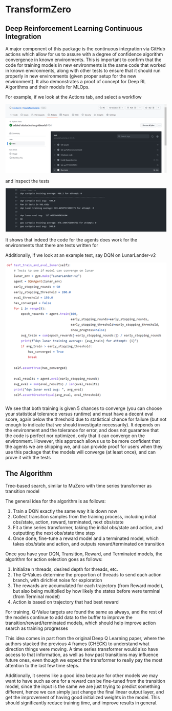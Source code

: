 # TransformZero

## Deep Reinforcement Learning Continuous Integration

A major component of this package is the continuous integration via GitHub actions which allow for
us to assure with a degree of confidence algorithm convergence in known environments. This is important to 
confirm that the code for training models in new environments is the same code that worked in known environments, 
along with other tests to ensure that it should run properly in new environments (given proper setup for the 
new environment). It also demonstrates a proof of concept for Deep RL Algorithms and their models for MLOps.

For example, if we look at the Actions tab, and select a workflow

![Continuous Integration Workflow](images/ci-body.PNG)

and inspect the tests

![Continuous Integration Workflow](images/ci-output.PNG)

It shows that indeed the code for the agents does work for the environments that there are tests written for

Additionally, if we look at an example test, say DQN on LunarLander-v2

![Continuous Integration Workflow](images/ci-code.PNG)

We see that both training is given 5 chances to converge (you can choose your statistical tolerance versus runtime)
and must have a decent eval score, again below the threshold due to statistical chance for failure (but not enough to
indicate that we should investigate necessarily). It depends on the environment and the tolerance for error,
and does not guarantee that the code is perfect nor optimized, only that it can converge on the environment.
However, this approach allows us to be more confident that the agents we are shipping we, and can provide proof
for users when they use this package that the models will converge (at least once), and can prove it with the tests

## The Algorithm

Tree-based search, similar to MuZero with time series transformer as transition model

The general idea for the algorithm is as follows:

1. Train a DQN exactly the same way it is down now
2. Collect transition samples from the training process, including initial obs/state, action, reward, terminated, next obs/state
3. Fit a time series transformer, taking the initial obs/state and action, and outputting the next obs/state time step
4. Once done, fine-tune a reward model and a terminated model, which takes obs/state and action, and outputs reward/terminated on transition

Once you have your DQN, Transition, Reward, and Terminated models, the algorithm for action selection goes as follows:

1. Initialize n threads, desired depth for threads, etc.
2. The Q-Values determine the proportion of threads to send each action branch, with dirichlet noise for exploration
3. The rewards are accumulated for each trajectory (from Reward model), but also being multiplied by how likely the states before were terminal (from Terminal model)
4. Action is based on trajectory that had best reward

For training, Q-Value targets are found the same as always, and the rest of the models continue to add data to the buffer
to improve the transition/reward/terminated models, which should help improve action search as training progresses

This idea comes in part from the original Deep Q Learning paper, where the authors stacked 
the previous 4 frames (CHECK) to understand what direction things were moving. A time series 
transformer would also have access to that information, as well as how past transitions
may influence future ones, even though we expect the transformer to really pay the most
attention to the last few time steps.

Additionally, it seems like a good idea because for other models we may want to have such as one for 
a reward can be fine-tuned from the transition model, since the input is the same we are just trying to 
predict something different, hence we can simply just change the final linear output layer, and get the improvement
of having good initialized weights in the model. This should significantly reduce training time,
and improve results in general.